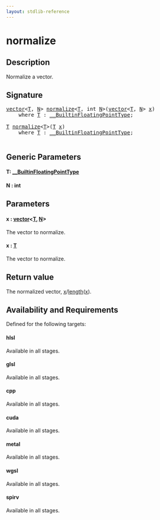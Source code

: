 ```yaml
---
layout: stdlib-reference
---
```


# normalize

## Description

Normalize a vector.



## Signature 

<pre>
<a href="../types/vector/index.html" class="code_type">vector</a>&lt;<a href="normalize.html#typeparam-T" class="code_type">T</a>, <a href="normalize.html#decl-N" class="code_var">N</a>&gt; <a href="normalize.html">normalize</a>&lt;<a href="normalize.html#typeparam-T" class="code_type">T</a>, <span class="code_keyword">int</span> <a href="normalize.html#decl-N" class="code_var">N</a>&gt;(<a href="../types/vector/index.html" class="code_type">vector</a>&lt;<a href="normalize.html#typeparam-T" class="code_type">T</a>, <a href="normalize.html#decl-N" class="code_var">N</a>&gt; <a href="normalize.html#decl-x" class="code_param">x</a>)
    <span class='code_keyword'>where</span> <a href="normalize.html#typeparam-T" class="code_type">T</a> : <a href="../interfaces/0_builtinfloatingpointtype-029hm/index.html" class="code_type">__BuiltinFloatingPointType</a>;

<a href="normalize.html#typeparam-T" class="code_type">T</a> <a href="normalize.html">normalize</a>&lt;<a href="normalize.html#typeparam-T" class="code_type">T</a>&gt;(<a href="normalize.html#typeparam-T" class="code_type">T</a> <a href="normalize.html#decl-x" class="code_param">x</a>)
    <span class='code_keyword'>where</span> <a href="normalize.html#typeparam-T" class="code_type">T</a> : <a href="../interfaces/0_builtinfloatingpointtype-029hm/index.html" class="code_type">__BuiltinFloatingPointType</a>;

</pre>

## Generic Parameters

####  <a id="typeparam-T"></a>T: [\_\_BuiltinFloatingPointType](../interfaces/0_builtinfloatingpointtype-029hm/index.html)
####  <a id="decl-N"></a>N  : int

## Parameters

####  <a id="decl-x"></a>x  : [vector](../types/vector/index.html)\<[T](../types/vector/index.html#typeparam-T), [N](../types/vector/index.html#decl-N)\>
The vector to normalize.

####  <a id="decl-x"></a>x  : [T](normalize.html#typeparam-T)
The vector to normalize.


## Return value
The normalized vector, <span class='code'><a href="normalize.html#decl-x" class="code_param">x</a></span>/<span class='code'><a href="length.html">length</a>(<a href="length.html#decl-x" class="code_param">x</a>)</span>.


## Availability and Requirements

Defined for the following targets:

#### hlsl
Available in all stages.

#### glsl
Available in all stages.

#### cpp
Available in all stages.

#### cuda
Available in all stages.

#### metal
Available in all stages.

#### wgsl
Available in all stages.

#### spirv
Available in all stages.



